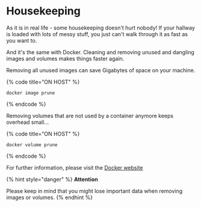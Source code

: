 # Housekeeping

As it is in real life - some housekeeping doesn't hurt nobody! If your hallway is loaded with lots of messy stuff, you just can't walk through it as fast as you want to.

And it's the same with Docker. Cleaning and removing unused and dangling images and volumes makes things faster again.

Removing all unused images can save Gigabytes of space on your machine.

{% code title="ON HOST" %}
```
docker image prune
```
{% endcode %}

Removing volumes that are not used by a container anymore keeps overhead small...

{% code title="ON HOST" %}
```
docker volume prune
```
{% endcode %}

For further information, please visit the [Docker website](https://docs.docker.com/config/pruning/)

{% hint style="danger" %}
**Attention**

Please keep in mind that you might lose important data when removing images or volumes.
{% endhint %}

